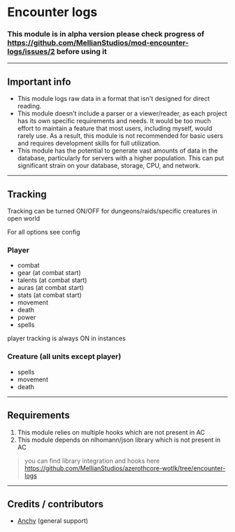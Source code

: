 # Encounter logs

### This module is in alpha version please check progress of https://github.com/MellianStudios/mod-encounter-logs/issues/2 before using it

---

## Important info
- This module logs raw data in a format that isn't designed for direct reading.
- This module doesn't include a parser or a viewer/reader, as each project has its own specific requirements and needs. It would be too much effort to maintain a feature that most users, including myself, would rarely use. As a result, this module is not recommended for basic users and requires development skills for full utilization.
- This module has the potential to generate vast amounts of data in the database, particularly for servers with a higher population. This can put significant strain on your database, storage, CPU, and network.

---

## Tracking

Tracking can be turned ON/OFF for dungeons/raids/specific creatures in open world

For all options see config

### Player

- combat
- gear (at combat start)
- talents (at combat start)
- auras (at combat start)
- stats (at combat start)
- movement
- death
- power
- spells

player tracking is always ON in instances

### Creature (all units except player)

- spells
- movement
- death

---

## Requirements
1. This module relies on multiple hooks which are not present in AC
2. This module depends on nlhomann/json library which is not present in AC

> you can find library integration and hooks here https://github.com/MellianStudios/azerothcore-wotlk/tree/encounter-logs
---

## Credits / contributors
- [Anchy](https://github.com/AnchyDev) (general support)
